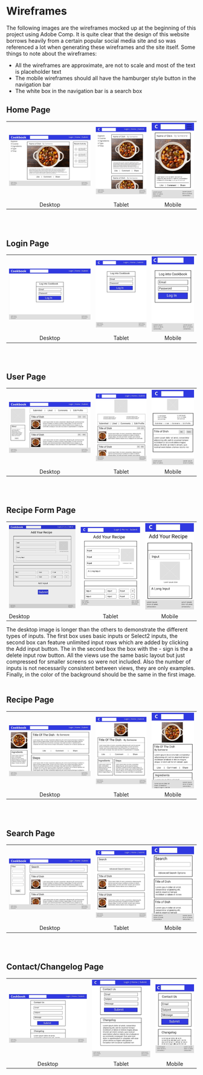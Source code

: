 # Wireframes

The following images are the wireframes mocked up at the beginning of this project using Adobe Comp. It is quite clear that the design of this website borrows heavily from a certain popular social media site and so was referenced a lot when generating these wireframes and the site itself. Some things to note about the wireframes:
* All the wireframes are approximate, are not to scale and most of the text is placeholder text
* The mobile wireframes should all have the hamburger style button in the navigation bar
* The white box in the navigation bar is a search box

## Home Page

<table>
  <tr>
    <th>
      <img src="Cookbook_Desktop-Main.jpg" alt="Desktop"></img>
    </th>
    <th>
      <img src="Cookbook_Tablet-Main.jpg" alt="Tablet"></img>
    </th>
    <th>
      <img src="Cookbook_Mobile-Main.jpg" alt="Mobile"></img>
    </th>
  </tr>
  <tr>
    <td style="text-align:center">Desktop</td>
    <td style="text-align:center">Tablet</td>
    <td style="text-align:center">Mobile</td>
  </tr>
</table>
<br/><br/>

## Login Page

<table>
  <tr>
    <th>
      <img src="Cookbook_Desktop-Login.jpg" alt="Desktop"></img>
    </th>
    <th>
      <img src="Cookbook_Tablet-Login.jpg" alt="Tablet"></img>
    </th>
    <th>
      <img src="Cookbook_Mobile-Login.jpg" alt="Mobile"></img>
    </th>
  </tr>
  <tr>
    <td style="text-align:center">Desktop</td>
    <td style="text-align:center">Tablet</td>
    <td style="text-align:center">Mobile</td>
  </tr>
</table>
<br/><br/>

## User Page

<table>
  <tr>
    <th>
      <img src="Cookbook_Desktop-User.jpg" alt="Desktop"></img>
    </th>
    <th>
      <img src="Cookbook_Tablet-User.jpg" alt="Tablet"></img>
    </th>
    <th>
      <img src="Cookbook_Mobile-User.jpg" alt="Mobile"></img>
    </th>
  </tr>
  <tr>
    <td style="text-align:center">Desktop</td>
    <td style="text-align:center">Tablet</td>
    <td style="text-align:center">Mobile</td>
  </tr>
</table>
<br/><br/>

## Recipe Form Page

<table>
  <tr>
    <th>
      <img src="Cookbook_Desktop-RecipeForm.jpg" alt="Desktop"></img>
    </th>
    <th>
      <img src="Cookbook_Tablet-RecipeForm.jpg" alt="Tablet"></img>
    </th>
    <th>
      <img src="Cookbook_Mobile-RecipeForm.jpg" alt="Mobile"></img>
    </th>
  </tr>
  <tr>
    <td>Desktop</td>
    <td style="text-align:center">Tablet</td>
    <td style="text-align:center">Mobile</td>
  </tr>
</table>
The desktop image is longer than the others to demonstrate the different types of inputs. The first box uses basic inputs or Select2 inputs, the second box can feature unlimited input rows which are added by clicking the Add input button. The in the second box the box with the - sign is the a delete input row button. All the views use the same basic layout but just compressed for smaller screens so were not included. Also the number of inputs is not necessarily consistent between views, they are only examples. Finally, in the color of the background should be the same in the first image.
<br/><br/>

## Recipe Page

<table>
  <tr>
    <th>
      <img src="Cookbook_Desktop-Recipe.jpg" alt="Desktop"></img>
    </th>
    <th>
      <img src="Cookbook_Tablet-Recipe.jpg" alt="Tablet"></img>
    </th>
    <th>
      <img src="Cookbook_Mobile-Recipe.jpg" alt="Mobile"></img>
    </th>
  </tr>
  <tr>
    <td style="text-align:center">Desktop</td>
    <td style="text-align:center">Tablet</td>
    <td style="text-align:center">Mobile</td>
  </tr>
</table>
<br/><br/>

## Search Page

<table>
  <tr>
    <th>
      <img src="Cookbook_Desktop-Search.jpg" alt="Desktop"></img>
    </th>
    <th>
      <img src="Cookbook_Tablet-Search.jpg" alt="Tablet"></img>
    </th>
    <th>
      <img src="Cookbook_Mobile-Search.jpg" alt="Mobile"></img>
    </th>
  </tr>
  <tr>
    <td style="text-align:center">Desktop</td>
    <td style="text-align:center">Tablet</td>
    <td style="text-align:center">Mobile</td>
  </tr>
</table>
<br/><br/>

## Contact/Changelog Page

<table>
  <tr>
    <th>
      <img src="Cookbook_Desktop-contact.jpg" alt="Desktop"></img>
    </th>
    <th>
      <img src="Cookbook_Tablet-contact.jpg" alt="Tablet"></img>
    </th>
    <th>
      <img src="Cookbook_Mobile-contact.jpg" alt="Mobile"></img>
    </th>
  </tr>
  <tr>
    <td style="text-align:center">Desktop</td>
    <td style="text-align:center">Tablet</td>
    <td style="text-align:center">Mobile</td>
  </tr>
</table>
<br/><br/>
